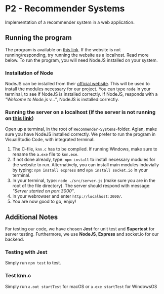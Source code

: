 # P2 - Recommender Systems
Implementation of a recommender system in a web application.

## Running the program
The program is available on [this link](http://130.226.98.22:3000/).
If the website is not running/responding, try running the website as a localhost. Read more below.
To run the program, you will need NodeJS installed on your system.

### Installation of Node
NodeJS can be installed from their [official website](https://nodejs.org/en/download/). This will be used to install the modules necessary for our project. You can type `node` in your terminal, to see if NodeJS is installed correctly. If NodeJS, responds with a *"Welcome to Node.js v..."*, NodeJS is installed correctly.

### Running the server on a localhost (If the server is not running on [this link](http://130.226.98.22:3000/))
Open up a terminal, in the root of `Recommender-Systems`-folder. Agian, make sure you have NodeJS installed correctly.
We prefer to run the program in VisualStudio Code, with integrated terminal.
1. The C-file, `knn.c` has to be compiled. 
   If running Windows, make sure to rename the `a.exe` file to `knn.exe`.  
2. If not done already, type: `npm install` to install necessary modules for the website to run.
   Alternatively, you can install main modules induvially by typing: `npm install express` and `npm install socket.io` in your terminal.  
3. In your terminal, type: `node ./src/server.js` (make sure you are in the root of the file directory).
   The server should respond with message: *"Server started on port 3000"*.  
4. In your webrowser and enter `http://localhost:3000/`.
5. You are now good to go, enjoy!

## Additional Notes
For testing our code, we have chosen **Jest** for unit test and **Supertest** for server testing.
Furthermore, we use **NodeJS**, **Express** and socket.io for our backend.

### Testing with Jest
Simply run `npm test` to test.

### Test knn.c
Simply run `a.out startTest` for macOS or `a.exe startTest` for WindowsOS
